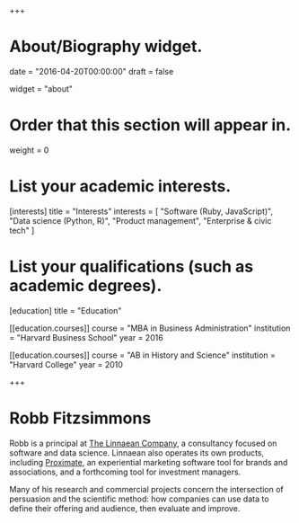 +++
# About/Biography widget.

date = "2016-04-20T00:00:00"
draft = false

widget = "about"

# Order that this section will appear in.
weight = 0

# List your academic interests.
[interests]
  title = "Interests"
  interests = [
    "Software (Ruby, JavaScript)",
    "Data science (Python, R)",
    "Product management",
    "Enterprise & civic tech"
  ]

# List your qualifications (such as academic degrees).
[education]
  title = "Education"

[[education.courses]]
  course = "MBA in Business Administration"
  institution = "Harvard Business School"
  year = 2016

[[education.courses]]
  course = "AB in History and Science"
  institution = "Harvard College"
  year = 2010
 
+++

# Robb Fitzsimmons

Robb is a principal at [The Linnaean Company](http://linnaean.co), a consultancy focused on software and data science. Linnaean also operates its own products, including [Proximate](http://proximate.com), an experiential marketing software tool for brands and associations, and a forthcoming tool for investment managers.

Many of his research and commercial projects concern the intersection of persuasion and the scientific method: how companies can use data to define their offering and audience, then evaluate and improve.
